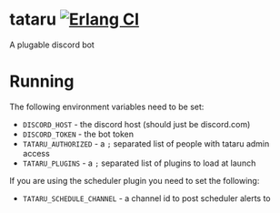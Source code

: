 # tataru [![Erlang CI](https://github.com/mikeyhc/tataru/actions/workflows/erlang.yml/badge.svg)](https://github.com/mikeyhc/tataru/actions/workflows/erlang.yml)
A plugable discord bot

# Running

The following environment variables need to be set:

* `DISCORD_HOST` - the discord host (should just be discord.com)
* `DISCORD_TOKEN` - the bot token
* `TATARU_AUTHORIZED` - a `;` separated list of people with tataru admin access
* `TATARU_PLUGINS` - a `;` separated list of plugins to load at launch

If you are using the scheduler plugin you need to set the following:

* `TATARU_SCHEDULE_CHANNEL` - a channel id to post scheduler alerts to
